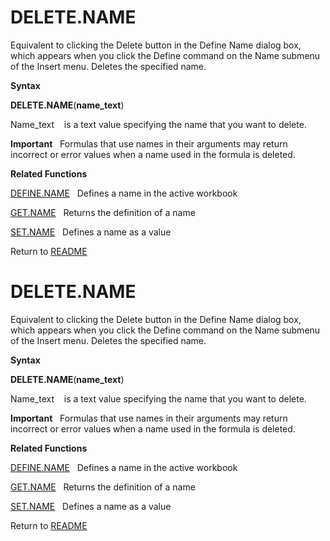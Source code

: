 # DELETE.NAME

Equivalent to clicking the Delete button in the Define Name dialog box,
which appears when you click the Define command on the Name submenu of
the Insert menu. Deletes the specified name.

**Syntax**

**DELETE.NAME**(**name\_text**)

Name\_text&nbsp;&nbsp;&nbsp;&nbsp;is a text value specifying the name
that you want to delete.

**Important**&nbsp;&nbsp;&nbsp;Formulas that use names in their
arguments may return incorrect or error values when a name used in the
formula is deleted.

**Related Functions**

[DEFINE.NAME](DEFINE.NAME.md)&nbsp;&nbsp;&nbsp;Defines a name in the active workbook

[GET.NAME](GET.NAME.md)&nbsp;&nbsp;&nbsp;Returns the definition of a name

[SET.NAME](SET.NAME.md)&nbsp;&nbsp;&nbsp;Defines a name as a value



Return to [README](README.md#D)

# DELETE.NAME

Equivalent to clicking the Delete button in the Define Name dialog box,
which appears when you click the Define command on the Name submenu of
the Insert menu. Deletes the specified name.

**Syntax**

**DELETE.NAME**(**name\_text**)

Name\_text&nbsp;&nbsp;&nbsp;&nbsp;is a text value specifying the name
that you want to delete.

**Important**&nbsp;&nbsp;&nbsp;Formulas that use names in their
arguments may return incorrect or error values when a name used in the
formula is deleted.

**Related Functions**

[DEFINE.NAME](DEFINE.NAME.md)&nbsp;&nbsp;&nbsp;Defines a name in the active workbook

[GET.NAME](GET.NAME.md)&nbsp;&nbsp;&nbsp;Returns the definition of a name

[SET.NAME](SET.NAME.md)&nbsp;&nbsp;&nbsp;Defines a name as a value



Return to [README](README.md#D)

